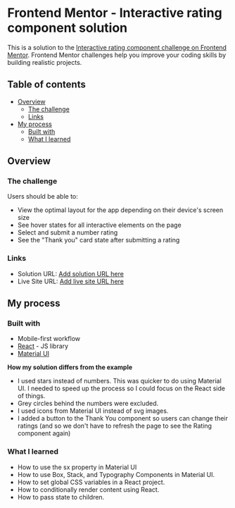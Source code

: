 # Frontend Mentor - Interactive rating component solution

This is a solution to the [Interactive rating component challenge on Frontend Mentor](https://www.frontendmentor.io/challenges/interactive-rating-component-koxpeBUmI). Frontend Mentor challenges help you improve your coding skills by building realistic projects. 

## Table of contents

- [Overview](#overview)
  - [The challenge](#the-challenge)
  - [Links](#links)
- [My process](#my-process)
  - [Built with](#built-with)
  - [What I learned](#what-i-learned)

## Overview

### The challenge

Users should be able to:

- View the optimal layout for the app depending on their device's screen size
- See hover states for all interactive elements on the page
- Select and submit a number rating
- See the "Thank you" card state after submitting a rating

### Links

- Solution URL: [Add solution URL here](https://github.com/quasarblues/interactive-rating-component)
- Live Site URL: [Add live site URL here](https://your-live-site-url.com)

## My process

### Built with

- Mobile-first workflow
- [React](https://reactjs.org/) - JS library
- [Material UI](https://mui.com/ "React UI tool")

**How my solution differs from the example**

* I used stars instead of numbers. This was quicker to do using Material UI. I needed to speed up the process so I could focus on the React side of things.
* Grey circles behind the numbers were excluded.
* I used icons from Material UI instead of svg images.
* I added a button to the Thank You component so users can change their ratings (and so we don't have to refresh the page to see the Rating component again)

### What I learned

+ How to use the sx property in Material UI
+ How to use Box, Stack, and Typography Components in Material UI.
+ How to set global CSS variables in a React project.
+ How to conditionally render content using React.
+ How to pass state to children.

